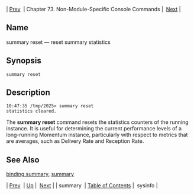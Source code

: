 | [Prev](console_commands.summary)  | Chapter 73. Non-Module-Specific Console Commands |  [Next](console_commands.sysinfo) |

<a name="console_commands.summary_reset"></a>
## Name

summary reset — reset summary statistics

## Synopsis

`summary reset`

<a name="idp13494880"></a>
## Description

```
10:47:35 /tmp/2025> summary reset
statistics cleared.
```

The **summary reset**       command resets the statistics counters of the running instance. It is useful for determining the current performance levels of a long-running Momentum instance, particularly with respect to metrics that are averages, such as Delivery Rate and Reception Rate.

<a name="idp13497872"></a>
## See Also

[binding summary](console_commands.binding_summary "binding summary"), [summary](console_commands.summary "summary")

| [Prev](console_commands.summary)  | [Up](console.cmds.ref) |  [Next](console_commands.sysinfo) |
| summary  | [Table of Contents](index) |  sysinfo |

